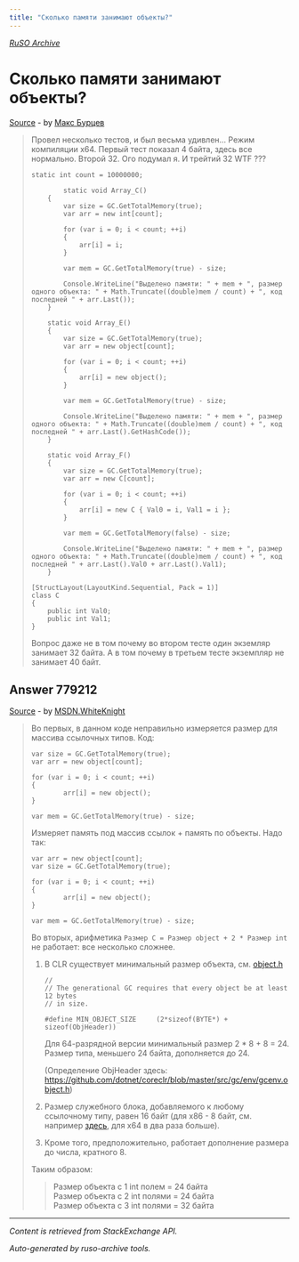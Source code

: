 ```yaml
---
title: "Сколько памяти занимают объекты?"
---
```

<p><i><a href="https://github.com/MSDN-WhiteKnight/ruso-archive/">RuSO Archive</a></i></p>
<h1>Сколько памяти занимают объекты?</h1>
<p><a href="https://ru.stackoverflow.com/questions/779090/%d0%a1%d0%ba%d0%be%d0%bb%d1%8c%d0%ba%d0%be-%d0%bf%d0%b0%d0%bc%d1%8f%d1%82%d0%b8-%d0%b7%d0%b0%d0%bd%d0%b8%d0%bc%d0%b0%d1%8e%d1%82-%d0%be%d0%b1%d1%8a%d0%b5%d0%ba%d1%82%d1%8b">Source</a> - by <a href="https://ru.stackoverflow.com/users/23355/%d0%9c%d0%b0%d0%ba%d1%81-%d0%91%d1%83%d1%80%d1%86%d0%b5%d0%b2">Макс Бурцев</a></p>
<blockquote>
<p>Провел несколько тестов, и был весьма удивлен... Режим компиляции x64. Первый тест показал 4 байта, здесь все нормально. Второй 32. Ого подумал я. И трейтий 32 WTF ???</p>

<pre><code>static int count = 10000000;

        static void Array_C()
    {
        var size = GC.GetTotalMemory(true);
        var arr = new int[count];

        for (var i = 0; i &lt; count; ++i)
        {
            arr[i] = i;
        }

        var mem = GC.GetTotalMemory(true) - size;

        Console.WriteLine("Выделено памяти: " + mem + ", размер одного объекта: " + Math.Truncate((double)mem / count) + ", код последней " + arr.Last());
    }

    static void Array_E()
    {
        var size = GC.GetTotalMemory(true);
        var arr = new object[count];

        for (var i = 0; i &lt; count; ++i)
        {
            arr[i] = new object();
        }

        var mem = GC.GetTotalMemory(true) - size;

        Console.WriteLine("Выделено памяти: " + mem + ", размер одного объекта: " + Math.Truncate((double)mem / count) + ", код последней " + arr.Last().GetHashCode());
    }

    static void Array_F()
    {
        var size = GC.GetTotalMemory(true);
        var arr = new C[count];

        for (var i = 0; i &lt; count; ++i)
        {
            arr[i] = new C { Val0 = i, Val1 = i };
        }

        var mem = GC.GetTotalMemory(false) - size;

        Console.WriteLine("Выделено памяти: " + mem + ", размер одного объекта: " + Math.Truncate((double)mem / count) + ", код последней " + arr.Last().Val0 + arr.Last().Val1);
    }

[StructLayout(LayoutKind.Sequential, Pack = 1)]
class C
{
    public int Val0;
    public int Val1;
}
</code></pre>

<p>Вопрос даже не в том почему во втором тесте один экземляр занимает 32 байта. А в том почему в третьем тесте экземпляр не занимает 40 байт.</p>

</blockquote>
<h2>Answer 779212</h2>
<p><a href="https://ru.stackoverflow.com/a/779212/">Source</a> - by <a href="https://ru.stackoverflow.com/users/240512/msdn-whiteknight">MSDN.WhiteKnight</a></p>
<blockquote>
<p>Во первых, в данном коде неправильно измеряется размер для массива ссылочных типов. Код:</p>

<pre><code>var size = GC.GetTotalMemory(true);
var arr = new object[count];

for (var i = 0; i &lt; count; ++i)
{
        arr[i] = new object();
}

var mem = GC.GetTotalMemory(true) - size;
</code></pre>

<p>Измеряет память под массив ссылок + память по объекты. Надо так:</p>

<pre><code>var arr = new object[count];
var size = GC.GetTotalMemory(true);

for (var i = 0; i &lt; count; ++i)
{
        arr[i] = new object();
}

var mem = GC.GetTotalMemory(true) - size;
</code></pre>

<p>Во вторых, арифметика <code>Размер C = Размер object + 2 * Размер int</code> не работает: все несколько сложнее. </p>

<ol>
<li><p>В CLR существует минимальный размер объекта, см. <a href="https://github.com/dotnet/coreclr/blob/master/src/vm/object.h" rel="nofollow noreferrer">object.h</a></p>

<pre><code>//
// The generational GC requires that every object be at least 12 bytes
// in size.   

#define MIN_OBJECT_SIZE     (2*sizeof(BYTE*) + sizeof(ObjHeader))
</code></pre>

<p>Для 64-разрядной версии минимальный размер 2 * 8 + 8 = 24. Размер типа, меньшего 24 байта, дополняется до 24. </p>

<p>(Определение ObjHeader здесь: <a href="https://github.com/dotnet/coreclr/blob/master/src/gc/env/gcenv.object.h" rel="nofollow noreferrer">https://github.com/dotnet/coreclr/blob/master/src/gc/env/gcenv.object.h</a>)</p></li>
<li><p>Размер служебного блока, добавляемого к любому ссылочному типу, равен 16 байт (для x86 - 8 байт, см. например <a href="https://www.codeproject.com/Articles/20481/NET-Type-Internals-From-a-Microsoft-CLR-Perspecti#4" rel="nofollow noreferrer">здесь</a>, для x64 в два раза больше).  </p></li>
<li><p>Кроме того, предположительно, работает дополнение размера до числа, кратного 8. </p></li>
</ol>

<p>Таким образом:</p>

<blockquote>
  <p>Размер объекта с 1 int полем = 24 байта<br>
  Размер объекта с 2 int полями = 24 байта<br>
  Размер объекта с 3 int полями = 32 байта  </p>
</blockquote>

</blockquote>
<hr/>
<p><i>Content is retrieved from StackExchange API. </i></p>
<p><i>Auto-generated by ruso-archive tools. </i></p>
